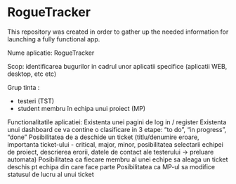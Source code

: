 # RogueTracker
This repository was created in order to gather up the needed information for launching a fully functional app.


Nume aplicatie: RogueTracker

Scop: identificarea bugurilor in cadrul unor aplicatii specifice (aplicatii WEB, desktop, etc etc)

Grup tinta :
- testeri (TST)
- student membru în echipa unui proiect (MP)

Functionalitatile aplicatiei: 
Existenta unei pagini de log in / register
Existenta unui dashboard ce va contine o clasificare in 3 etape: “to do”, “in progress”, “done”
Posibilitatea de a deschide un ticket (titlu/denumire eroare, importanta ticket-ului - critical, major, minor, posibilitatea selectarii echipei de proiect, descrierea erorii, datele de contact ale testerului -> preluare automata)
Posibilitatea ca fiecare membru al unei echipe sa aleaga un ticket deschis pt echipa din care face parte
Posibilitatea ca MP-ul sa modifice statusul de lucru al unui ticket
